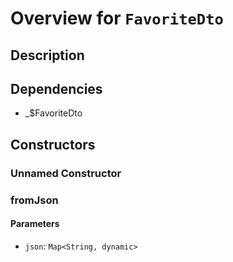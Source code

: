 # Overview for `FavoriteDto`

## Description



## Dependencies

- _$FavoriteDto

## Constructors

### Unnamed Constructor


### fromJson


#### Parameters

- `json`: `Map<String, dynamic>`
